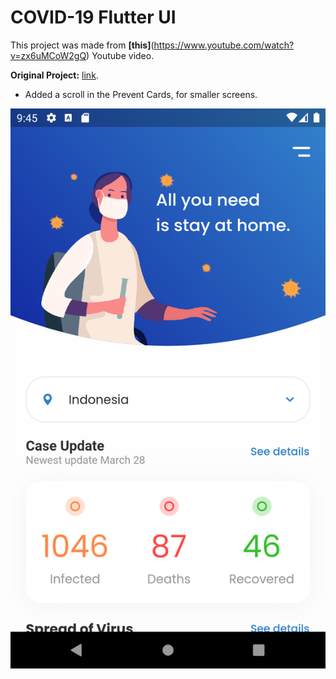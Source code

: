 # COVID-19 Flutter UI

This project was made from **[this]**(https://www.youtube.com/watch?v=zx6uMCoW2gQ) Youtube video.

**Original Project:** [link](https://github.com/abuanwar072/Covid-19-Flutter-UI).

- Added a scroll in the Prevent Cards, for smaller screens.

![Home Page UI](/Screenshot_HomePage.png)
